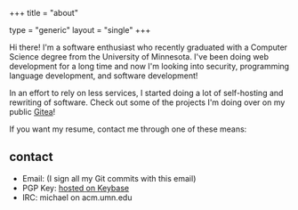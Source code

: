 +++
title = "about"

type = "generic"
layout = "single"
+++

Hi there! I'm a software enthusiast who recently graduated with a Computer
Science degree from the University of Minnesota.  I've been doing web
development for a long time and now I'm looking into security, programming
language development, and software development!

In an effort to rely on less services, I started doing a lot of self-hosting
and rewriting of software. Check out some of the projects I'm doing over on my
public [Gitea][2]!

If you want my resume, contact me through one of these means:

## contact

- Email: (I sign all my Git commits with this email)
- PGP Key: [hosted on Keybase][1]
- IRC: michael on acm.umn.edu

[1]: https://keybase.io/michaelz/pgp_keys.asc?fingerprint=925ecc02890d5cdae26180d4bda47a31a3c8ee6b
[2]: https://git.mzhang.io/explore
